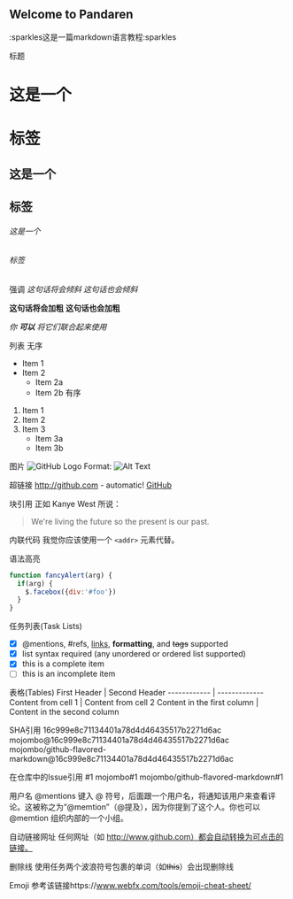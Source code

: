 ## Welcome to Pandaren

:sparkles这是一篇markdown语言教程:sparkles

标题
# 这是一个 <h1> 标签
## 这是一个 <h2> 标签
###### 这是一个 <h6> 标签
  
强调
*这句话将会倾斜*
_这句话也会倾斜_

**这句话将会加粗**
__这句话也会加粗__

_你 **可以** 将它们联合起来使用_

列表
无序
* Item 1
* Item 2
  * Item 2a
  * Item 2b
有序
1. Item 1
2. Item 2
3. Item 3
   * Item 3a
   * Item 3b

图片
![GitHub Logo](/images/logo.png)
Format: ![Alt Text](url)

超链接
http://github.com - automatic!
[GitHub](http://github.com)

块引用
正如 Kanye West 所说：

> We're living the future so
> the present is our past.

内联代码
我觉你应该使用一个
`<addr>` 元素代替。

语法高亮
```javascript
function fancyAlert(arg) {
  if(arg) {
    $.facebox({div:'#foo'})
  }
}
```

任务列表(Task Lists)
- [x] @mentions, #refs, [links](), **formatting**, and <del>tags</del> supported
- [x] list syntax required (any unordered or ordered list supported)
- [x] this is a complete item
- [ ] this is an incomplete item

表格(Tables)
First Header | Second Header
------------ | -------------
Content from cell 1 | Content from cell 2
Content in the first column | Content in the second column

SHA引用
16c999e8c71134401a78d4d46435517b2271d6ac
mojombo@16c999e8c71134401a78d4d46435517b2271d6ac
mojombo/github-flavored-markdown@16c999e8c71134401a78d4d46435517b2271d6ac

在仓库中的Issue引用
#1
mojombo#1
mojombo/github-flavored-markdown#1

用户名 @mentions
键入 @ 符号，后面跟一个用户名，将通知该用户来查看评论。这被称之为“@memtion”（@提及），因为你提到了这个人。你也可以 @memtion 组织内部的一个小组。

自动链接网址
任何网址（如 http://www.github.com）都会自动转换为可点击的链接。

删除线
使用任务两个波浪符号包裹的单词（如~~this~~）会出现删除线

Emoji
参考该链接https://www.webfx.com/tools/emoji-cheat-sheet/
